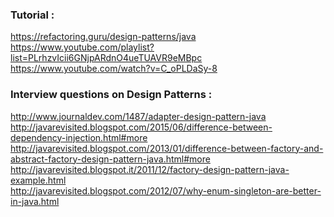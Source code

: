### Tutorial :
https://refactoring.guru/design-patterns/java <br/>
https://www.youtube.com/playlist?list=PLrhzvIcii6GNjpARdnO4ueTUAVR9eMBpc </br>
https://www.youtube.com/watch?v=C_oPLDaSy-8 <br/>

### Interview questions on Design Patterns :
http://www.journaldev.com/1487/adapter-design-pattern-java <br />
http://javarevisited.blogspot.com/2015/06/difference-between-dependency-injection.html#more <br />
http://javarevisited.blogspot.com/2013/01/difference-between-factory-and-abstract-factory-design-pattern-java.html#more <br />
http://javarevisited.blogspot.it/2011/12/factory-design-pattern-java-example.html <br />
http://javarevisited.blogspot.com/2012/07/why-enum-singleton-are-better-in-java.html <br />
